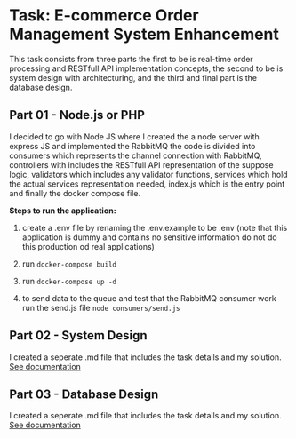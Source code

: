 # Task: E-commerce Order Management System Enhancement

This task consists from three parts the first to be is real-time order processing and RESTfull API implementation concepts, the second to be is system design with architecturing, and the third and final part is the database design.

## Part 01 - Node.js or PHP

I decided to go with Node JS where I created the a node server with express JS and implemented the RabbitMQ the code is divided into consumers which represents the channel connection with RabbitMQ, controllers with includes the RESTfull API representation of the suppose logic, validators which includes any validator functions, services which hold the actual services representation needed, index.js which is the entry point and finally the docker compose file.

**Steps to run the application:**

1. create a .env file by renaming the .env.example to be .env (note that this application is dummy and contains no sensitive information do not do this production od real applications)

2. run `docker-compose build`

3. run `docker-compose up -d`

4. to send data to the queue and test that the RabbitMQ consumer work run the send.js file `node consumers/send.js`

## Part 02 - System Design

I created a seperate .md file that includes the task details and my solution. [See documentation](./SystemDesign.md)

## Part 03 - Database Design

I created a seperate .md file that includes the task details and my solution. [See documentation](./DatabaseDesign.md)